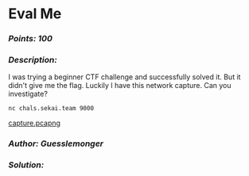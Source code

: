 # Eval Me

### _Points: 100_

### _Description:_

I was trying a beginner CTF challenge and successfully solved it. But it didn't give me the flag. Luckily I have this network capture. Can you investigate?

`nc chals.sekai.team 9000`

[capture.pcapng](https://github.com/shmily-2010/CTF_Writeups/blob/main/Project%20SEKAI%20CTF%202023/For/Eval%20Me/capture.pcapng)

### _Author: Guesslemonger_

### _Solution:_
